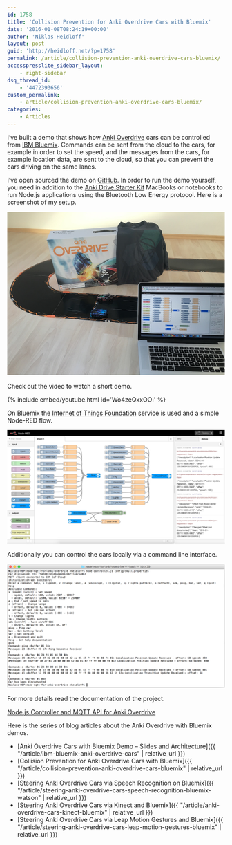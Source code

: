 ```yaml
---
id: 1758
title: 'Collision Prevention for Anki Overdrive Cars with Bluemix'
date: '2016-01-08T08:24:19+00:00'
author: 'Niklas Heidloff'
layout: post
guid: 'http://heidloff.net/?p=1758'
permalink: /article/collision-prevention-anki-overdrive-cars-bluemix/
accesspresslite_sidebar_layout:
    - right-sidebar
dsq_thread_id:
    - '4472393656'
custom_permalink:
    - article/collision-prevention-anki-overdrive-cars-bluemix/
categories:
    - Articles
---
```


I’ve built a demo that shows how [Anki Overdrive](https://anki.com/) cars can be controlled from [IBM Bluemix](https://bluemix.net). Commands can be sent from the cloud to the cars, for example in order to set the speed, and the messages from the cars, for example location data, are sent to the cloud, so that you can prevent the cars driving on the same lanes.

I’ve open sourced the demo on [GitHub](https://github.com/IBM-Bluemix/node-mqtt-for-anki-overdrive). In order to run the demo yourself, you need in addition to the [Anki Drive Starter Kit](https://anki.com/en-us/overdrive/starter-kit) MacBooks or notebooks to run Node.js applications using the Bluetooth Low Energy protocol. Here is a screenshot of my setup.

![image](/assets/img/2016/01/ankiphoto-small.jpg)

Check out the video to watch a short demo.

{% include embed/youtube.html id='Wo4zeQxxOOI' %}

On Bluemix the [Internet of Things Foundation](https://console.ng.bluemix.net/catalog/services/internet-of-things-foundation/) service is used and a simple Node-RED flow.

![image](/assets/img/2016/01/ankinode-red-flow.jpg)

Additionally you can control the cars locally via a command line interface.

![image](/assets/img/2016/01/ankicli.png)

For more details read the documentation of the project.

[Node.js Controller and MQTT API for Anki Overdrive](https://github.com/IBM-Bluemix/node-mqtt-for-anki-overdrive)

Here is the series of blog articles about the Anki Overdrive with Bluemix demos.

- [Anki Overdrive Cars with Bluemix Demo – Slides and Architecture]({{ "/article/ibm-bluemix-anki-overdrive-cars" | relative_url }})
- [Collision Prevention for Anki Overdrive Cars with Bluemix]({{ "/article/collision-prevention-anki-overdrive-cars-bluemix" | relative_url }})
- [Steering Anki Overdrive Cars via Speech Recognition on Bluemix]({{ "/article/steering-anki-overdrive-cars-speech-recognition-bluemix-watson" | relative_url }})
- [Steering Anki Overdrive Cars via Kinect and Bluemix]({{ "/article/anki-overdrive-cars-kinect-bluemix" | relative_url }})
- [Steering Anki Overdrive Cars via Leap Motion Gestures and Bluemix]({{ "/article/steering-anki-overdrive-cars-leap-motion-gestures-bluemix" | relative_url }})